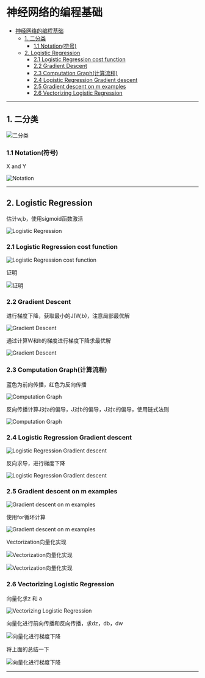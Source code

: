 # 神经网络的编程基础

- [神经网络的编程基础](#神经网络的编程基础)
  - [1. 二分类](#1-二分类)
    - [1.1 Notation(符号)](#11-notation符号)
  - [2. Logistic Regression](#2-logistic-regression)
    - [2.1 Logistic Regression cost function](#21-logistic-regression-cost-function)
    - [2.2 Gradient Descent](#22-gradient-descent)
    - [2.3 Computation Graph(计算流程)](#23-computation-graph计算流程)
    - [2.4 Logistic Regression Gradient descent](#24-logistic-regression-gradient-descent)
    - [2.5 Gradient descent on m examples](#25-gradient-descent-on-m-examples)
    - [2.6 Vectorizing Logistic Regression](#26-vectorizing-logistic-regression)

---

## 1. 二分类

![二分类](images/2024-11-18-17-27-40.png)

### 1.1 Notation(符号)

X and Y

![Notation](images/2024-11-18-17-23-40.png)

---

## 2. Logistic Regression

估计w,b，使用sigmoid函数激活

![Logistic Regression](images/2024-11-19-11-01-32.png)

### 2.1 Logistic Regression cost function

![Logistic Regression cost function](images/2024-11-19-11-09-54.png)

证明

![证明](images/2024-11-21-10-38-59.png)

### 2.2 Gradient Descent

进行梯度下降，获取最小的J(W,b)，注意局部最优解

![Gradient Descent](images/2024-11-19-12-03-14.png)

通过计算W和b的梯度进行梯度下降求最优解

![Gradient Descent](images/2024-11-19-12-10-29.png)

### 2.3 Computation Graph(计算流程)

蓝色为前向传播，红色为反向传播

![Computation Graph](images/2024-11-19-16-55-08.png)

反向传播计算J对a的偏导，J对b的偏导，J对c的偏导，使用链式法则

![Computation Graph](images/2024-11-19-22-50-15.png)

### 2.4 Logistic Regression Gradient descent

![Logistic Regression Gradient descent](images/2024-11-19-22-53-49.png)

反向求导，进行梯度下降

![Logistic Regression Gradient descent](images/2024-11-19-23-01-20.png)

### 2.5 Gradient descent on m examples

![Gradient descent on m examples](images/2024-11-19-23-06-25.png)

使用for循环计算

![Gradient descent on m examples](images/2024-11-20-15-01-21.png)

Vectorization向量化实现

![Vectorization向量化实现](images/2024-11-20-15-16-46.png)

![Vectorization向量化实现](images/2024-11-20-15-43-42.png)

### 2.6 Vectorizing Logistic Regression

向量化求z 和 a

![Vectorizing Logistic Regression](images/2024-11-20-16-00-20.png)

向量化进行前向传播和反向传播，求dz，db，dw

![向量化进行梯度下降](images/2024-11-20-16-09-47.png)

将上面的总结一下

![向量化进行梯度下降](images/2024-11-20-16-12-27.png)

---
